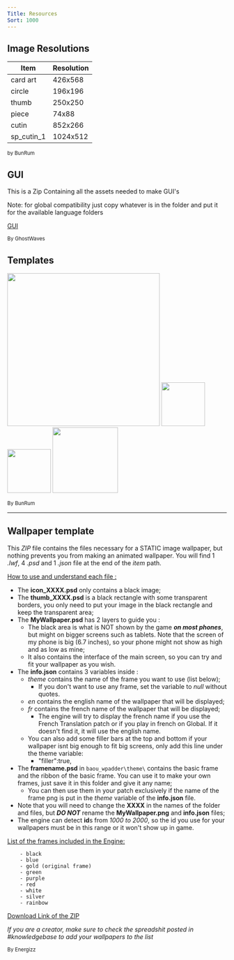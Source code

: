 ```yaml
---
Title: Resources
Sort: 1000
---
```

## **Image Resolutions**

| Item | Resolution |
|------------|------------|
| card art | 426x568 |
| circle | 196x196 |
| thumb | 250x250 |
| piece | 74x88 |
| cutin | 852x266 |
| sp_cutin_1 | 1024x512 |

<sub>by BunRum</sub>


## **GUI**

This is a Zip Containing all the assets needed to make GUI's 

Note: for global compatibility just copy whatever is in the folder and put it for the available language folders
 
 [GUI](https://cdn.discordapp.com/attachments/565625878831169546/662005932871516170/Complete_GUI_Assets.zip)

<sub>By GhostWaves</sub>


## **Templates**

<img src="https://cdn.discordapp.com/attachments/655235083745230848/733111487593316392/card_XXXXsp_cutin_1.png" width="350">

<!--- Dont Remove the previews please -->

<img src="https://cdn.discordapp.com/attachments/565625878831169546/625493536627884032/piece_template.png" width="100">

<!--- Dont Remove the previews please -->

<img src=https://cdn.discordapp.com/attachments/565625878831169546/625493535784960003/circle_template.png width="100">

<!--- Dont Remove the previews please -->

<img src=https://cdn.discordapp.com/attachments/565625878831169546/625493537764540438/thumb_1.png width="150">

<!--- Dont Remove the previews please -->

<sub>By BunRum</sub>

_________________________
## **Wallpaper template**

This *ZIP* file contains the files necessary for a STATIC image wallpaper, but nothing prevents you from making an animated wallpaper.
You will find 1 *.lwf*, 4 *.psd* and 1 *.json* file at the end of the *item* path.

<u>How to use and understand each file :</u>

- The **icon\_XXXX.psd** only contains a black image;
- The **thumb\_XXXX.psd** is a black rectangle with some transparent borders, you only need to put your image in the black rectangle and keep the transparent area;
- The **MyWallpaper.psd** has 2 layers to guide you :
	- The black area is what is NOT shown by the game ***on most phones***, but might on bigger screens such as tablets. Note that the screen of my phone is big (6.7 inches), so your phone might not show as high and as low as mine;
    - It also contains the interface of the main screen, so you can try and fit your wallpaper as you wish.
- The **info.json** contains 3 variables inside :
	- *theme* contains the name of the frame you want to use (list below);
    	- If you don't want to use any frame, set the variable to *null* without quotes.
    - *en* contains the english name of the wallpaper that will be displayed;
    - *fr* contains the french name of the wallpaper that will be displayed;
		- The engine will try to display the french name if you use the French Translation patch or if you play in french on Global. If it doesn't find it, it will use the english name.
    - You can also add some filler bars at the top and bottom if your wallpaper isnt big enough to fit big screens, only add this line under the theme variable:
    	- "filler":true,
- The **framename.psd** in `baou_wpadder\theme\` contains the basic frame and the ribbon of the basic frame. You can use it to make your own frames, just save it in this folder and give it any name; 
	- You can then use them in your patch exclusively if the name of the frame png is put in the *theme* variable of the **info.json** file.
- Note that you will need to change the **XXXX** in the names of the folder and files, but ***DO NOT*** rename the **MyWallpaper.png** and **info.json** files;
- The engine can detect **id**s from *1000 to 2000*, so the id you use for your wallpapers must be in this range or it won't show up in game.

<u>List of the frames included in the Engine:</u>

		- black
        - blue
        - gold (original frame)
        - green
        - purple
        - red
        - white
        - silver
        - rainbow

[Download Link of the ZIP](https://cdn.discordapp.com/attachments/655235083745230848/753044679586480178/TEMPLATE_ZIP.zip)

*If you are a creator, make sure to check the spreadshit posted in #knowledgebase to add your wallpapers to the list*

<sub>By Energizz</sub>